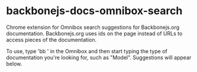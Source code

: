 backbonejs-docs-omnibox-search
==============================

Chrome extension for Omnibox search suggestions for Backbonejs.org documentation. Backbonejs.org uses ids on the page instead of URLs to access pieces of the documentation.

To use, type 'bb ' in the Omnibox and then start typing the type of documentation you're looking for, such as "Model". Suggestions will appear below.

